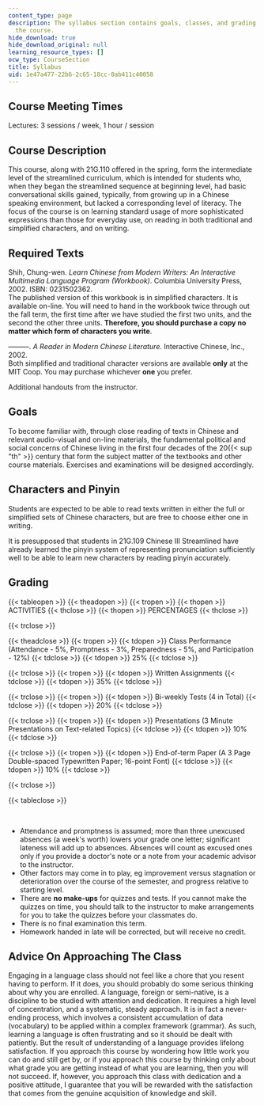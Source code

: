 ```yaml
---
content_type: page
description: The syllabus section contains goals, classes, and grading criteria for
  the course.
hide_download: true
hide_download_original: null
learning_resource_types: []
ocw_type: CourseSection
title: Syllabus
uid: 1e47a477-22b6-2c65-18cc-0ab411c40058
---
```


Course Meeting Times
--------------------

Lectures: 3 sessions / week, 1 hour / session

Course Description
------------------

This course, along with 21G.110 offered in the spring, form the intermediate level of the streamlined curriculum, which is intended for students who, when they began the streamlined sequence at beginning level, had basic conversational skills gained, typically, from growing up in a Chinese speaking environment, but lacked a corresponding level of literacy. The focus of the course is on learning standard usage of more sophisticated expressions than those for everyday use, on reading in both traditional and simplified characters, and on writing.

Required Texts
--------------

Shih, Chung-wen. _Learn Chinese from Modern Writers: An Interactive Multimedia Language Program (Workbook)_. Columbia University Press, 2002. ISBN: 0231502362.  
The published version of this workbook is in simplified characters. It is available on-line. You will need to hand in the workbook twice through out the fall term, the first time after we have studied the first two units, and the second the other three units. **Therefore, you should purchase a copy no matter which form of characters you write**.

———. _A Reader in Modern Chinese Literature_. Interactive Chinese, Inc., 2002.  
Both simplified and traditional character versions are available **only** at the MIT Coop. You may purchase whichever **one** you prefer.

Additional handouts from the instructor.

Goals
-----

To become familiar with, through close reading of texts in Chinese and relevant audio-visual and on-line materials, the fundamental political and social concerns of Chinese living in the first four decades of the 20{{< sup "th" >}} century that form the subject matter of the textbooks and other course materials. Exercises and examinations will be designed accordingly.

Characters and Pinyin
---------------------

Students are expected to be able to read texts written in either the full or simplified sets of Chinese characters, but are free to choose either one in writing.

It is presupposed that students in 21G.109 Chinese III Streamlined have already learned the pinyin system of representing pronunciation sufficiently well to be able to learn new characters by reading pinyin accurately.

Grading
-------

{{< tableopen >}}
{{< theadopen >}}
{{< tropen >}}
{{< thopen >}}
ACTIVITIES
{{< thclose >}}
{{< thopen >}}
PERCENTAGES
{{< thclose >}}

{{< trclose >}}

{{< theadclose >}}
{{< tropen >}}
{{< tdopen >}}
Class Performance (Attendance - 5%, Promptness - 3%, Preparedness - 5%, and Participation - 12%)
{{< tdclose >}}
{{< tdopen >}}
25%
{{< tdclose >}}

{{< trclose >}}
{{< tropen >}}
{{< tdopen >}}
Written Assignments
{{< tdclose >}}
{{< tdopen >}}
35%
{{< tdclose >}}

{{< trclose >}}
{{< tropen >}}
{{< tdopen >}}
Bi-weekly Tests (4 in Total)
{{< tdclose >}}
{{< tdopen >}}
20%
{{< tdclose >}}

{{< trclose >}}
{{< tropen >}}
{{< tdopen >}}
Presentations (3 Minute Presentations on Text-related Topics)
{{< tdclose >}}
{{< tdopen >}}
10%
{{< tdclose >}}

{{< trclose >}}
{{< tropen >}}
{{< tdopen >}}
End-of-term Paper (A 3 Page Double-spaced Typewritten Paper; 16-point Font)
{{< tdclose >}}
{{< tdopen >}}
10%
{{< tdclose >}}

{{< trclose >}}

{{< tableclose >}}

  
 

*   Attendance and promptness is assumed; more than three unexcused absences (a week's worth) lowers your grade one letter; significant lateness will add up to absences. Absences will count as excused ones only if you provide a doctor's note or a note from your academic advisor to the instructor.
*   Other factors may come in to play, eg improvement versus stagnation or deterioration over the course of the semester, and progress relative to starting level.
*   There are **no make-ups** for quizzes and tests. If you cannot make the quizzes on time, you should talk to the instructor to make arrangements for you to take the quizzes before your classmates do.
*   There is no final examination this term.
*   Homework handed in late will be corrected, but will receive no credit.

Advice On Approaching The Class
-------------------------------

Engaging in a language class should not feel like a chore that you resent having to perform. If it does, you should probably do some serious thinking about why you are enrolled. A language, foreign or semi-native, is a discipline to be studied with attention and dedication. It requires a high level of concentration, and a systematic, steady approach. It is in fact a never-ending process, which involves a consistent accumulation of data (vocabulary) to be applied within a complex framework (grammar). As such, learning a language is often frustrating and so it should be dealt with patiently. But the result of understanding of a language provides lifelong satisfaction. If you approach this course by wondering how little work you can do and still get by, or if you approach this course by thinking only about what grade you are getting instead of what you are learning, then you will not succeed. If, however, you approach this class with dedication and a positive attitude, I guarantee that you will be rewarded with the satisfaction that comes from the genuine acquisition of knowledge and skill.